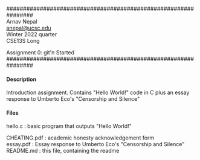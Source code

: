 ################################################################ \
Arnav Nepal \
anepal@ucsc.edu \
Winter 2022 quarter \
CSE13S Long

Assignment 0: git'n Started \
################################################################

#### Description

Introduction assignment. Contains "Hello World!" code in C plus an essay \
response to Umberto Eco's "Censorship and Silence"

#### Files

hello.c : basic program that outputs "Hello World!"

CHEATING.pdf : academic honesty acknowledgement form \
essay.pdf : Essay response to Umberto Eco's "Censorship and Silence" \
README.md : this file, containing the readme

